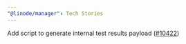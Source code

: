 ```yaml
---
"@linode/manager": Tech Stories
---
```


Add script to generate internal test results payload ([#10422](https://github.com/linode/manager/pull/10422))
